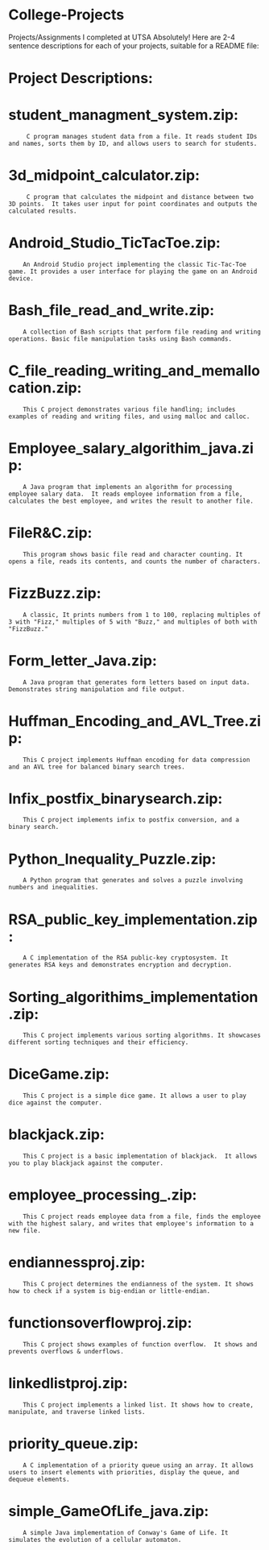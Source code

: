 # College-Projects
Projects/Assignments I completed at UTSA 
Absolutely! Here are 2-4 sentence descriptions for each of your projects, suitable for a README file:

# Project Descriptions:

# student_managment_system.zip:
         C program manages student data from a file. It reads student IDs and names, sorts them by ID, and allows users to search for students.

# 3d_midpoint_calculator.zip:
         C program that calculates the midpoint and distance between two 3D points.  It takes user input for point coordinates and outputs the calculated results.

# Android_Studio_TicTacToe.zip:
        An Android Studio project implementing the classic Tic-Tac-Toe game. It provides a user interface for playing the game on an Android device.
   
# Bash_file_read_and_write.zip:
        A collection of Bash scripts that perform file reading and writing operations. Basic file manipulation tasks using Bash commands.
       
# C_file_reading_writing_and_memallocation.zip:
        This C project demonstrates various file handling; includes examples of reading and writing files, and using malloc and calloc.

# Employee_salary_algorithim_java.zip:
        A Java program that implements an algorithm for processing employee salary data.  It reads employee information from a file, calculates the best employee, and writes the result to another file.

# FileR&C.zip:
        This program shows basic file read and character counting. It opens a file, reads its contents, and counts the number of characters.

# FizzBuzz.zip:
        A classic, It prints numbers from 1 to 100, replacing multiples of 3 with "Fizz," multiples of 5 with "Buzz," and multiples of both with "FizzBuzz."

# Form_letter_Java.zip:
        A Java program that generates form letters based on input data. Demonstrates string manipulation and file output.

# Huffman_Encoding_and_AVL_Tree.zip:
        This C project implements Huffman encoding for data compression and an AVL tree for balanced binary search trees. 

# Infix_postfix_binarysearch.zip:
        This C project implements infix to postfix conversion, and a binary search.

# Python_Inequality_Puzzle.zip:
        A Python program that generates and solves a puzzle involving numbers and inequalities.

# RSA_public_key_implementation.zip:
        A C implementation of the RSA public-key cryptosystem. It generates RSA keys and demonstrates encryption and decryption.

# Sorting_algorithims_implementation.zip:
        This C project implements various sorting algorithms. It showcases different sorting techniques and their efficiency.

# DiceGame.zip:
        This C project is a simple dice game. It allows a user to play dice against the computer.

# blackjack.zip:
        This C project is a basic implementation of blackjack.  It allows you to play blackjack against the computer.

# employee_processing_.zip:
        This C project reads employee data from a file, finds the employee with the highest salary, and writes that employee's information to a new file.

# endiannessproj.zip:
        This C project determines the endianness of the system. It shows how to check if a system is big-endian or little-endian.

# functionsoverflowproj.zip:
        This C project shows examples of function overflow.  It shows and prevents overflows & underflows.

# linkedlistproj.zip:
        This C project implements a linked list. It shows how to create, manipulate, and traverse linked lists.

# priority_queue.zip:
        A C implementation of a priority queue using an array. It allows users to insert elements with priorities, display the queue, and dequeue elements.

# simple_GameOfLife_java.zip:
        A simple Java implementation of Conway's Game of Life. It simulates the evolution of a cellular automaton.
      
